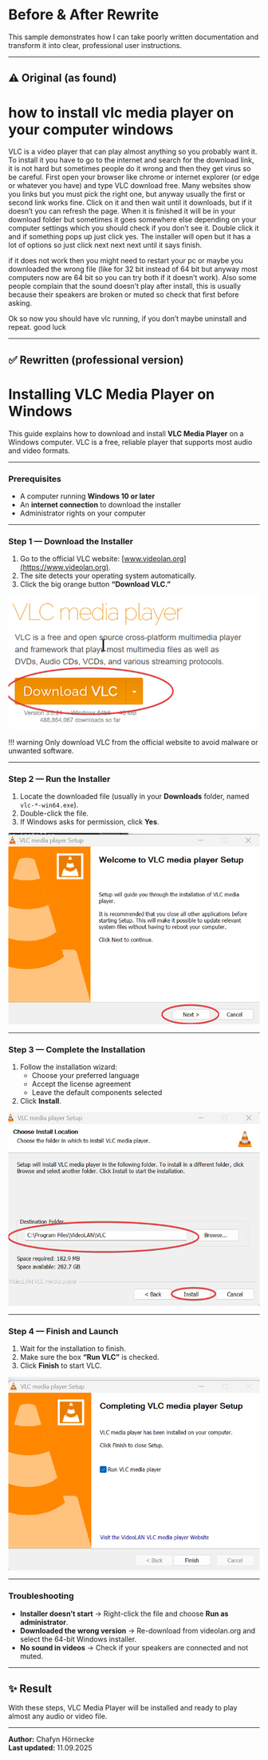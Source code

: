 # Before & After Rewrite

This sample demonstrates how I can take poorly written documentation and transform it into clear, professional user instructions.  

---

## ⚠️ Original (as found)

# how to install vlc media player on your computer windows

VLC is a video player that can play almost anything so you probably want it. To install it you have to go to the internet and search for the download link, it is not hard but sometimes people do it wrong and then they get virus so be careful. First open your browser like chrome or internet explorer (or edge or whatever you have) and type VLC download free. Many websites show you links but you must pick the right one, but anyway usually the first or second link works fine. Click on it and then wait until it downloads, but if it doesn’t you can refresh the page. When it is finished it will be in your download folder but sometimes it goes somewhere else depending on your computer settings which you should check if you don’t see it. Double click it and if something pops up just click yes. The installer will open but it has a lot of options so just click next next next until it says finish.  

if it does not work then you might need to restart your pc or maybe you downloaded the wrong file (like for 32 bit instead of 64 bit but anyway most computers now are 64 bit so you can try both if it doesn’t work). Also some people complain that the sound doesn’t play after install, this is usually because their speakers are broken or muted so check that first before asking.  

Ok so now you should have vlc running, if you don’t maybe uninstall and repeat. good luck

---

## ✅ Rewritten (professional version)

# Installing VLC Media Player on Windows

This guide explains how to download and install **VLC Media Player** on a Windows computer. VLC is a free, reliable player that supports most audio and video formats.

---

### Prerequisites
- A computer running **Windows 10 or later**  
- An **internet connection** to download the installer  
- Administrator rights on your computer  

---

### Step 1 — Download the Installer
1. Go to the official VLC website: [www.videolan.org](https://www.videolan.org).  
2. The site detects your operating system automatically.  
3. Click the big orange button **“Download VLC.”**

![Download Step](../guides/images/step1.png)

!!! warning
    Only download VLC from the official website to avoid malware or unwanted software.

---

### Step 2 — Run the Installer
1. Locate the downloaded file (usually in your **Downloads** folder, named `vlc-*-win64.exe`).  
2. Double-click the file.  
3. If Windows asks for permission, click **Yes**.

![Run Installer](../guides/images/step2.png)

---

### Step 3 — Complete the Installation
1. Follow the installation wizard:  
   - Choose your preferred language  
   - Accept the license agreement  
   - Leave the default components selected  
2. Click **Install**.  

![Installation Wizard](../guides/images/step3.png)

---

### Step 4 — Finish and Launch
1. Wait for the installation to finish.  
2. Make sure the box **“Run VLC”** is checked.  
3. Click **Finish** to start VLC.

![Finish Installation](../guides/images/step4.png)

---

### Troubleshooting
- **Installer doesn’t start** → Right-click the file and choose **Run as administrator**.  
- **Downloaded the wrong version** → Re-download from videolan.org and select the 64-bit Windows installer.  
- **No sound in videos** → Check if your speakers are connected and not muted.  

---

## ✨ Result
With these steps, VLC Media Player will be installed and ready to play almost any audio or video file.

---

**Author:** Chafyn Hörnecke  
**Last updated:** 11.09.2025

